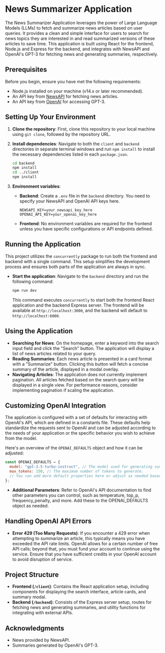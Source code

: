 # News Summarizer Application

The News Summarizer Application leverages the power of Large Language Models (LLMs) to fetch and summarize news articles based on user queries. It provides a clean and simple interface for users to search for news topics they are interested in and read summarized versions of these articles to save time. This application is built using React for the frontend, Node.js and Express for the backend, and integrates with NewsAPI and OpenAI's GPT-3 for fetching news and generating summaries, respectively.

## Prerequisites

Before you begin, ensure you have met the following requirements:
- Node.js installed on your machine (v14.x or later recommended).
- An API key from [NewsAPI](https://newsapi.org/) for fetching news articles.
- An API key from [OpenAI](https://openai.com/) for accessing GPT-3.

## Setting Up Your Environment

1. **Clone the repository**: First, clone this repository to your local machine using `git clone`, followed by the repository URL.

2. **Install dependencies**: Navigate to both the `client` and `backend` directories in separate terminal windows and run `npm install` to install the necessary dependencies listed in each `package.json`.

    ```bash
    cd backend
    npm install
    cd ../client
    npm install
    ```

3. **Environment variables**:
    - **Backend**: Create a `.env` file in the `backend` directory. You need to specify your NewsAPI and OpenAI API keys here.
    
        ```plaintext
        NEWSAPI_KEY=your_newsapi_key_here
        OPENAI_API_KEY=your_openai_key_here
        ```
    
    - **Frontend**: No environment variables are required for the frontend unless you have specific configurations or API endpoints defined.

## Running the Application

This project utilizes the `concurrently` package to run both the frontend and backend with a single command. This setup simplifies the development process and ensures both parts of the application are always in sync.

- **Start the application**: Navigate to the `backend` directory and run the following command:

    ```bash
    npm run dev
    ```

    This command executes `concurrently` to start both the frontend React application and the backend Express server. The frontend will be available at `http://localhost:3000`, and the backend will default to `http://localhost:6000`.

## Using the Application

- **Searching for News**: On the homepage, enter a keyword into the search input field and click the "Search" button. The application will display a list of news articles related to your query.
- **Reading Summaries**: Each news article is presented in a card format with a "Summarize" button. Clicking this button will fetch a concise summary of the article, displayed in a modal overlay.
- **Navigating Articles**: The application does not currently implement pagination. All articles fetched based on the search query will be displayed in a single view. For performance reasons, consider implementing pagination if scaling the application.

## Customizing OpenAI Integration

The application is configured with a set of defaults for interacting with OpenAI's API, which are defined in a constants file. These defaults help standardize the requests sent to OpenAI and can be adjusted according to the needs of your application or the specific behavior you wish to achieve from the model.

Here's an overview of the `OPENAI_DEFAULTS` object and how it can be adjusted:

```javascript
const OPENAI_DEFAULTS = {
  model: "gpt-3.5-turbo-instruct", // The model used for generating summaries.
  max_tokens: 150, // The maximum number of tokens to generate.
  // You can add more default properties here or adjust as needed based on OpenAI's documentation.
};
```

- **Additional Parameters**: Refer to OpenAI's API documentation to find other parameters you can control, such as temperature, top_p, frequency_penalty, and more. Add these to the OPENAI_DEFAULTS object as needed.

## Handling OpenAI API Errors

- **Error 429 (Too Many Requests)**: If you encounter a 429 error when attempting to summarize an article, this typically means you have exceeded the API rate limits. OpenAI allows for a certain number of free API calls; beyond that, you must fund your account to continue using the service. Ensure that you have sufficient credits in your OpenAI account to avoid disruption of service.

## Project Structure

- **Frontend (`/client`)**: Contains the React application setup, including components for displaying the search interface, article cards, and summary modal.
- **Backend (`/backend`)**: Consists of the Express server setup, routes for fetching news and generating summaries, and utility functions for integrating with external APIs.

## Acknowledgments

- News provided by NewsAPI.
- Summaries generated by OpenAI's GPT-3.
